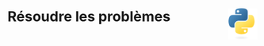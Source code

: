 # **Résoudre les problèmes**<a href="../../../"><img align="right" src="../../../assets/Python-logo-notext.svg" alt="Python" height="64px"></a>
